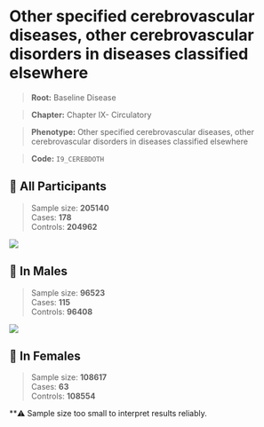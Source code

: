 # Other specified cerebrovascular diseases, other cerebrovascular disorders in diseases classified elsewhere

> **Root:** Baseline Disease  

> **Chapter:** Chapter IX- Circulatory  

> **Phenotype:** Other specified cerebrovascular diseases, other cerebrovascular disorders in diseases classified elsewhere  

> **Code:** `I9_CEREBDOTH`

## 🧪 All Participants  
> Sample size: **205140**  
> Cases: **178**  
> Controls: **204962**
<img src="/Disease/Figures/ALL/Baseline/I9_CEREBDOTH.png"/>
<CsvTable src="/public/Disease/Data/ALL/Baseline/LG_I9_CEREBDOTH.csv" label="🔍 View full results" />

## 👨 In Males  
> Sample size: **96523**  
> Cases: **115**  
> Controls: **96408**
<img src="/Disease/Figures/Male/Baseline/I9_CEREBDOTH.png"/>
<CsvTable src="/public/Disease/Data/Male/Baseline/LG_I9_CEREBDOTH.csv" label="🔍 View full results" />

## 👩 In Females  
> Sample size: **108617**  
> Cases: **63**  
> Controls: **108554**

**⚠️ Sample size too small to interpret results reliably.
